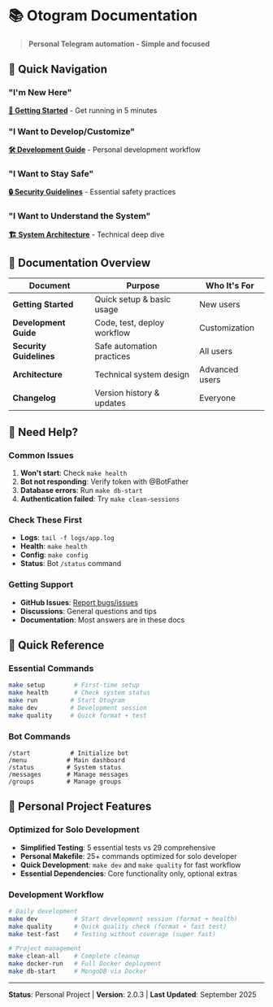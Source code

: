 # 📚 Otogram Documentation

> **Personal Telegram automation - Simple and focused**

## 🎯 Quick Navigation

### "I'm New Here"
**[🚀 Getting Started](GETTING_STARTED.md)** - Get running in 5 minutes

### "I Want to Develop/Customize"
**[🛠️ Development Guide](CONTRIBUTING.md)** - Personal development workflow

### "I Want to Stay Safe"
**[🔒 Security Guidelines](SECURITY.md)** - Essential safety practices

### "I Want to Understand the System"
**[🏗️ System Architecture](ARCHITECTURE.md)** - Technical deep dive

## 📖 Documentation Overview

| Document | Purpose | Who It's For |
|----------|---------|--------------|
| **Getting Started** | Quick setup & basic usage | New users |
| **Development Guide** | Code, test, deploy workflow | Customization |
| **Security Guidelines** | Safe automation practices | All users |
| **Architecture** | Technical system design | Advanced users |
| **Changelog** | Version history & updates | Everyone |

## 🚨 Need Help?

### Common Issues
1. **Won't start**: Check `make health`
2. **Bot not responding**: Verify token with @BotFather  
3. **Database errors**: Run `make db-start`
4. **Authentication failed**: Try `make clean-sessions`

### Check These First
- **Logs**: `tail -f logs/app.log`
- **Health**: `make health`
- **Config**: `make config`
- **Status**: Bot `/status` command

### Getting Support
- **GitHub Issues**: [Report bugs/issues](https://github.com/dygje/Otogram/issues)
- **Discussions**: General questions and tips
- **Documentation**: Most answers are in these docs

## 🔄 Quick Reference

### Essential Commands
```bash
make setup        # First-time setup
make health       # Check system status
make run         # Start Otogram
make dev         # Development session
make quality     # Quick format + test
```

### Bot Commands
```
/start           # Initialize bot
/menu           # Main dashboard
/status         # System status
/messages       # Manage messages
/groups         # Manage groups
```

## 🔧 Personal Project Features

### Optimized for Solo Development
- **Simplified Testing**: 5 essential tests vs 29 comprehensive
- **Personal Makefile**: 25+ commands optimized for solo developer
- **Quick Development**: `make dev` and `make quality` for fast workflow
- **Essential Dependencies**: Core functionality only, optional extras

### Development Workflow
```bash
# Daily development
make dev          # Start development session (format + health)
make quality      # Quick quality check (format + fast test)
make test-fast    # Testing without coverage (super fast)

# Project management  
make clean-all    # Complete cleanup
make docker-run   # Full Docker deployment
make db-start     # MongoDB via Docker
```

---

**Status**: Personal Project | **Version**: 2.0.3 | **Last Updated**: September 2025